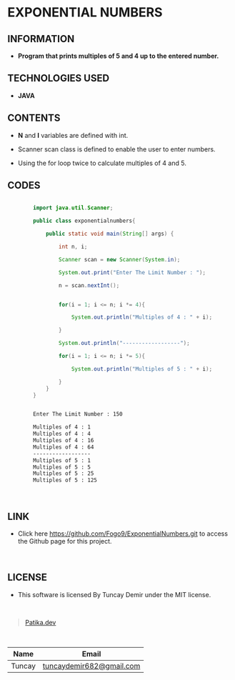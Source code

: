 # **EXPONENTIAL NUMBERS**

## INFORMATION

* **Program that prints multiples of 5 and 4 up to the entered number.**

## TECHNOLOGIES USED

* **JAVA**

## CONTENTS

* **N** and **I** variables are defined with int.

* Scanner scan class is defined to enable the user to enter numbers.

* Using the for loop twice to calculate multiples of 4 and 5.

## CODES

```Java

        import java.util.Scanner;

        public class exponentialnumbers{

            public static void main(String[] args) {

                int n, i;

                Scanner scan = new Scanner(System.in);

                System.out.print("Enter The Limit Number : ");

                n = scan.nextInt();

```

```Java

                for(i = 1; i <= n; i *= 4){

                    System.out.println("Multiples of 4 : " + i);

                }

                System.out.println("------------------");

                for(i = 1; i <= n; i *= 5){

                    System.out.println("Multiples of 5 : " + i);

                }
            }
        }

```

```bash

        Enter The Limit Number : 150

        Multiples of 4 : 1
        Multiples of 4 : 4
        Multiples of 4 : 16
        Multiples of 4 : 64
        ------------------
        Multiples of 5 : 1
        Multiples of 5 : 5
        Multiples of 5 : 25
        Multiples of 5 : 125

```

<br />

## LINK

* Click here https://github.com/Fogo9/ExponentialNumbers.git to access the Github page for this project.

<br />

## LICENSE

* This software is licensed By Tuncay Demir under the MIT license.

<br />

>[Patika.dev](https://app.patika.dev/fogomurphy)

<br/>

| Name |  Email |
| ---- |  ----- |
| Tuncay | tuncaydemir682@gmail.com |

